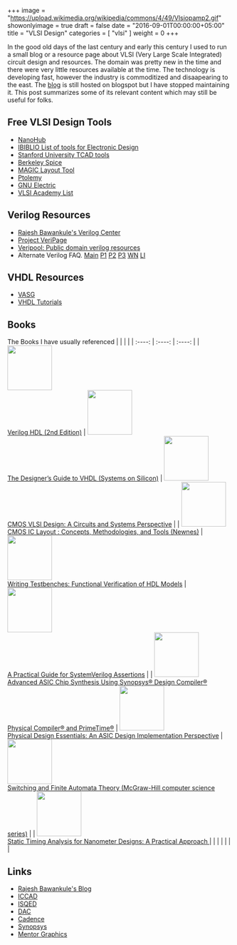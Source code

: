+++
image = "https://upload.wikimedia.org/wikipedia/commons/4/49/Vlsiopamp2.gif"
showonlyimage = true
draft = false
date = "2016-09-01T00:00:00+05:00"
title = "VLSI Design"
categories = [ "vlsi" ]
weight = 0
+++

In the good old days of the last century and early this century I used to run a small blog
or a resource page about VLSI (Very Large Scale Integrated) circuit design and resources.
The domain was pretty new in the time and there were very little resources available at the time.
The technology is developing fast, however the industry is commoditized and disaapearing to the east.
The [blog](http://mayursvlsiinfopage.blogspot.com/)  is still hosted on blogspot but I have stopped maintaining it. This post summarizes some of its relevant content which may still be useful for folks.

<!--more-->


## Free VLSI Design Tools
* [NanoHub](http://nanohub.org/)
* [IBIBLIO List of tools for Electronic Design](http://www.ibiblio.org/pub/linux/apps/circuits/)
* [Stanford University TCAD tools](http://www-tcad.stanford.edu/tcad/programs.html)
* [Berkeley Spice](https://ptolemy.berkeley.edu/projects/embedded/pubs/downloads/spice/index.htm)
* [MAGIC Layout Tool](https://ptolemy.berkeley.edu/projects/embedded/pubs/downloads/magic/index.htm)
* [Ptolemy](https://ptolemy.berkeley.edu/ptolemyII/index.htm)
* [GNU Electric](http://www.gnu.org/software/electric/)
* [VLSI Academy List](http://www.vlsiacademy.org/open-source-cad-tools.html)

## Verilog Resources
* [Rajesh Bawankule's Verilog Center](http://www.angelfire.com/in/rajesh52/verilog.html)
* [Project VeriPage](https://www.project-veripage.com/index.php)
* [Veripool: Public domain verilog resources](https://www.veripool.org/)
* Alternate Verilog FAQ.
[Main](http://vlsicad.eecs.umich.edu/BK/Slots/cache/bawankule.com/verilogfaq/)
[P1](http://vlsicad.eecs.umich.edu/BK/Slots/cache/bawankule.com/verilogfaq/page2.html)
[P2](http://vlsicad.eecs.umich.edu/BK/Slots/cache/bawankule.com/verilogfaq/page3.html)
[P3](http://vlsicad.eecs.umich.edu/BK/Slots/cache/bawankule.com/verilogfaq/page4.html)
[WN](http://vlsicad.eecs.umich.edu/BK/Slots/cache/bawankule.com/verilogfaq/whats_new.html)
[LI](http://vlsicad.eecs.umich.edu/BK/Slots/cache/bawankule.com/verilogfaq/links.html)

## VHDL Resources
- [VASG](http://www.eda-twiki.org/vasg/)
- [VHDL Tutorials ](https://hackr.io/tutorials/learn-vhdl)


## Books
The Books I have usually referenced
|             |             |              |
| :----:      | :----:      |  :----:      |
| [<img src=https://images-na.ssl-images-amazon.com/images/I/51K40RDDBSL._SX375_BO1,204,203,200_.jpg width=100> <br/> Verilog HDL (2nd Edition)](https://amzn.to/2SQWz0s) | [<img src=https://images-na.ssl-images-amazon.com/images/I/51PKkicImcL._SX406_BO1,204,203,200_.jpg  width=100> <br/> The Designer’s Guide to VHDL (Systems on Silicon)](https://amzn.to/3dy3HZ9) | [<img src=https://images-na.ssl-images-amazon.com/images/I/614EEBAoSqL._SX398_BO1,204,203,200_.jpg  width=100> <br/> CMOS VLSI Design: A Circuits and Systems Perspective](https://amzn.to/31nsxX1) |
| [<img src=https://images-na.ssl-images-amazon.com/images/I/51QxbYGf2LL._SX348_BO1,204,203,200_.jpg  width=100> <br/> CMOS IC Layout : Concepts, Methodologies, and Tools (Newnes)](https://amzn.to/3lJxaSO) | [<img src=https://images-na.ssl-images-amazon.com/images/I/51Mp%2B1kRJQL._SX324_BO1,204,203,200_.jpg  width=100><br/> Writing Testbenches: Functional Verification of HDL Models](https://amzn.to/3iWn5QM) | [<img src=https://images-na.ssl-images-amazon.com/images/I/41Cxt3sLRNL._SX324_BO1,204,203,200_.jpg  width=100><br/>A Practical Guide for SystemVerilog Assertions](https://amzn.to/313LNZq) |
| [<img src=https://images-na.ssl-images-amazon.com/images/I/41glZ6PEawL._SX314_BO1,204,203,200_.jpg  width=100><br/>Advanced ASIC Chip Synthesis Using Synopsys® Design Compiler® Physical Compiler® and PrimeTime®](https://amzn.to/2SU2bXQ) | [<img src=https://images-na.ssl-images-amazon.com/images/I/51Xe06K6FbL._SX326_BO1,204,203,200_.jpg  width=100><br/>Physical Design Essentials: An ASIC Design Implementation Perspective](https://amzn.to/3jTWIvY) | [<img src=https://images-na.ssl-images-amazon.com/images/I/31SQMs%2B9OPL._BO1,204,203,200_.jpg width=100><br/>Switching and Finite Automata Theory (McGraw-Hill computer science series)](https://amzn.to/3nJI6l8) |
| [<img src=https://images-na.ssl-images-amazon.com/images/I/516pRotVdbL._SX313_BO1,204,203,200_.jpg width=100> <br/> Static Timing Analysis for Nanometer Designs: A Practical Approach ](https://amzn.to/3jZMElg) | | |
|             |             |              |


## Links
* [Rajesh Bawankule's Blog](http://rajesh52.blogspot.com/)
* [ICCAD](https://iccad.com/)
* [ISQED](https://www.isqed.org/)
* [DAC](https://www.dac.com/)
* [Cadence](https://www.cadence.com/)
* [Synopsys](https://www.synopsys.com/)
* [Mentor Graphics](https://www.mentor.com/)
